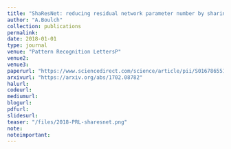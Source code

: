 ```yaml
---
title: "ShaResNet: reducing residual network parameter number by sharing weights"
author: "A.Boulch"
collection: publications
permalink:
date: 2018-01-01
type: journal
venue: "Pattern Recognition LettersP"
venue2: 
venue3:
paperurl: "https://www.sciencedirect.com/science/article/pii/S0167865518300060"
arxivurl: "https://arxiv.org/abs/1702.08782"
halurl: 
codeurl: 
mediumurl: 
blogurl: 
pdfurl: 
slidesurl: 
teaser: "/files/2018-PRL-sharesnet.png"
note:
noteimportant: 
---									
```


								
